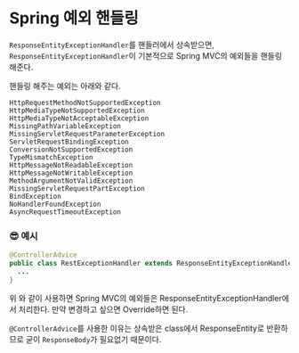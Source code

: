 # Spring 예외 핸들링

`ResponseEntityExceptionHandler`를 핸들러에서 상속받으면, `ResponseEntityExceptionHandler`이 기본적으로 Spring MVC의 예외들을 핸들링 해준다.

핸들링 해주는 예외는 아래와 같다.

```
HttpRequestMethodNotSupportedException
HttpMediaTypeNotSupportedException
HttpMediaTypeNotAcceptableException
MissingPathVariableException
MissingServletRequestParameterException
ServletRequestBindingException
ConversionNotSupportedException
TypeMismatchException
HttpMessageNotReadableException
HttpMessageNotWritableException
MethodArgumentNotValidException
MissingServletRequestPartException
BindException
NoHandlerFoundException
AsyncRequestTimeoutException
```

### 😎 예시

```java
@ControllerAdvice
public class RestExceptionHandler extends ResponseEntityExceptionHandler {
  ...
}
```

위 와 같이 사용하면 Spring MVC의 예외들은 ResponseEntityExceptionHandler에서 처리한다. 만약 변경하고 싶으면 Override하면 된다.

`@ControllerAdvice`를 사용한 이유는 상속받은 class에서 ResponseEntity로 반환하므로 굳이 `ResponseBody`가 필요없기 때문이다.